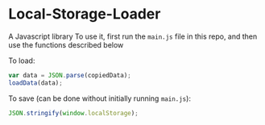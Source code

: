 # Local-Storage-Loader
A Javascript library
To use it, first run the `main.js` file in this repo, and then use the functions described below


To load:
```javascript
var data = JSON.parse(copiedData);
loadData(data);
```

To save (can be done without initially running `main.js`):
```javascript
JSON.stringify(window.localStorage);
```
